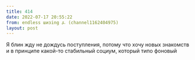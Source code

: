 ```yaml
---
title: 414
date: 2022-07-17 20:55:22
from: endless шизing ⍼ (channel1162404975)
layout: post
---
```


Я блин жду не дождусь поступления, потому что хочу новых знакомств и в принципе какой-то стабильный социум, который типо фоновый
